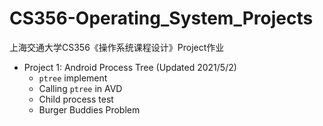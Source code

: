 # CS356-Operating_System_Projects
上海交通大学CS356《操作系统课程设计》Project作业

- Project 1: Android Process Tree (Updated 2021/5/2)
  - `ptree` implement
  - Calling `ptree` in AVD
  - Child process test
  - Burger Buddies Problem
